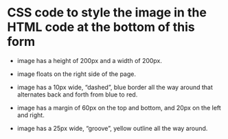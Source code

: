 # CSS code to style the image in the HTML code at the bottom of this form
* image  has a height of 200px and a width of 200px.
* image floats on the right side of the page.
* image has a 10px wide, “dashed”, blue border all the way around
that alternates back and forth from blue to red.

* image has a margin of 60px on the top and bottom, and 20px on
the left and right.

* image has a 25px wide, “groove”, yellow outline all the way around.


